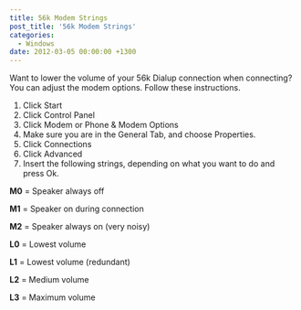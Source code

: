 ```yaml
---
title: 56k Modem Strings
post_title: '56k Modem Strings'
categories:
  - Windows
date: 2012-03-05 00:00:00 +1300
---
```

Want to lower the volume of your 56k Dialup connection when connecting? You can adjust the modem options. Follow these instructions.

  1. Click Start
  2. Click Control Panel
  3. Click Modem or Phone & Modem Options
  4. Make sure you are in the General Tab, and choose Properties.
  5. Click Connections
  6. Click Advanced
  7. Insert the following strings, depending on what you want to do and press Ok.

**M0** = Speaker always off
  
**M1** = Speaker on during connection
  
**M2** = Speaker always on (very noisy)
  
**L0** = Lowest volume
  
**L1** = Lowest volume (redundant)
  
**L2** = Medium volume
  
**L3** = Maximum volume
